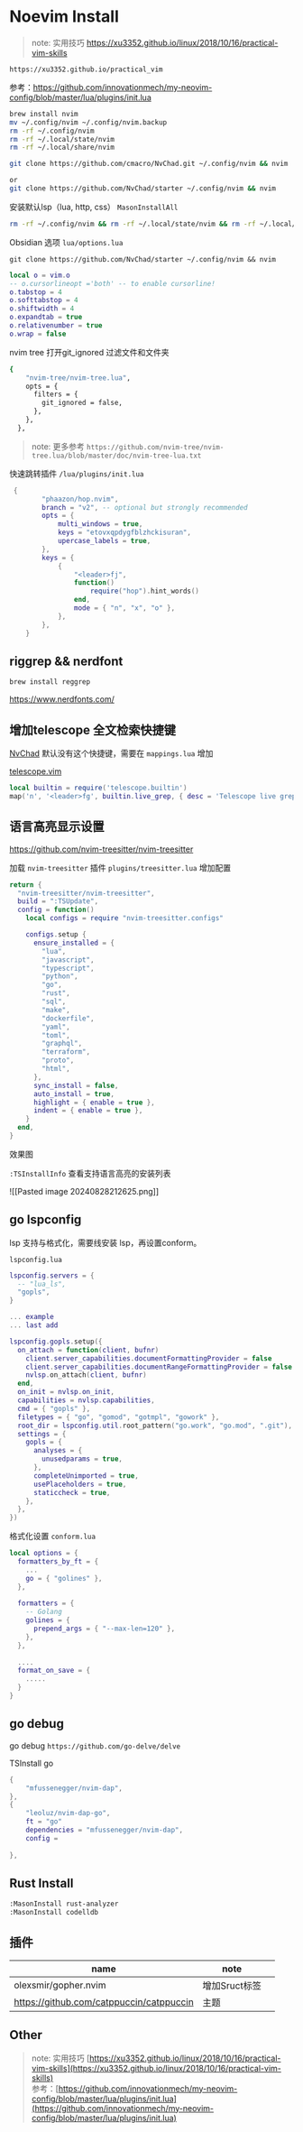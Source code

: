 # Noevim Install


> note: 实用技巧 https://xu3352.github.io/linux/2018/10/16/practical-vim-skills

`https://xu3352.github.io/practical_vim`

参考：https://github.com/innovationmech/my-neovim-config/blob/master/lua/plugins/init.lua


```bash
brew install nvim
mv ~/.config/nvim ~/.config/nvim.backup
rm -rf ~/.config/nvim 
rm -rf ~/.local/state/nvim 
rm -rf ~/.local/share/nvim

git clone https://github.com/cmacro/NvChad.git ~/.config/nvim && nvim

or
git clone https://github.com/NvChad/starter ~/.config/nvim && nvim

```

安装默认lsp（lua, http, css）
`MasonInstallAll`

```sh
rm -rf ~/.config/nvim && rm -rf ~/.local/state/nvim && rm -rf ~/.local/share/nvim
```
Obsidian
选项
`lua/options.lua`

```
git clone https://github.com/NvChad/starter ~/.config/nvim && nvim
```

```lua
local o = vim.o
-- o.cursorlineopt ='both' -- to enable cursorline!
o.tabstop = 4
o.softtabstop = 4
o.shiftwidth = 4
o.expandtab = true
o.relativenumber = true
o.wrap = false

```

nvim tree 打开git_ignored 过滤文件和文件夹

```sh
{
    "nvim-tree/nvim-tree.lua",
    opts = {
      filters = {
        git_ignored = false,
      },
    },
  },
```

> note: 更多参考 `https://github.com/nvim-tree/nvim-tree.lua/blob/master/doc/nvim-tree-lua.txt` 

快速跳转插件
`/lua/plugins/init.lua`

```lua
 {
        "phaazon/hop.nvim",
        branch = "v2", -- optional but strongly recommended
        opts = {
            multi_windows = true,
            keys = "etovxqpdygfblzhckisuran",
            upercase_labels = true,
        },
        keys = {
            {
                "<leader>fj",
                function()
                    require("hop").hint_words()
                end,
                mode = { "n", "x", "o" },
            },
        },
    }

```

##  riggrep && nerdfont

```sh
brew install reggrep
```

https://www.nerdfonts.com/

## 增加telescope 全文检索快捷键


[NvChad](https://github.com/maguec/NvChad) 默认没有这个快捷键，需要在 `mappings.lua` 增加

[telescope.vim](https://github.com/nvim-telescope/telescope.nvim)

```lua
local builtin = require('telescope.builtin')
map('n', '<leader>fg', builtin.live_grep, { desc = 'Telescope live grep' })
```


##  语言高亮显示设置

https://github.com/nvim-treesitter/nvim-treesitter

加载 `nvim-treesitter` 插件 `plugins/treesitter.lua` 增加配置

```lua
return {
  "nvim-treesitter/nvim-treesitter",
  build = ":TSUpdate",
  config = function()
    local configs = require "nvim-treesitter.configs"

    configs.setup {
      ensure_installed = {
        "lua",
        "javascript",
        "typescript",
        "python",
        "go",
        "rust",
        "sql",
        "make",
        "dockerfile",
        "yaml",
        "toml",
        "graphql",
        "terraform",
        "proto",
        "html",
      },
      sync_install = false,
      auto_install = true,
      highlight = { enable = true },
      indent = { enable = true },
    }
  end,
}
```


效果图

`:TSInstallInfo` 查看支持语言高亮的安装列表


![[Pasted image 20240828212625.png]]


## go lspconfig

lsp 支持与格式化，需要线安装 lsp，再设置conform。

`lspconfig.lua`

```lua
lspconfig.servers = {
  -- "lua_ls",
  "gopls",
}

... example
... last add

lspconfig.gopls.setup({
  on_attach = function(client, bufnr)
    client.server_capabilities.documentFormattingProvider = false
    client.server_capabilities.documentRangeFormattingProvider = false
    nvlsp.on_attach(client, bufnr)
  end,
  on_init = nvlsp.on_init,
  capabilities = nvlsp.capabilities,
  cmd = { "gopls" },
  filetypes = { "go", "gomod", "gotmpl", "gowork" },
  root_dir = lspconfig.util.root_pattern("go.work", "go.mod", ".git"),
  settings = {
    gopls = {
      analyses = {
        unusedparams = true,
      },
      completeUnimported = true,
      usePlaceholders = true,
      staticcheck = true,
    },
  },
})
```


格式化设置 `conform.lua`


```lua
local options = {
  formatters_by_ft = {
    ...
    go = { "golines" },
  },
 
  formatters = {
    -- Golang
    golines = {
      prepend_args = { "--max-len=120" },
    },
  },
  
  ....
  format_on_save = {
    .....
  }
}
```

## go debug

go debug
`https://github.com/go-delve/delve`


TSInstall go

```lua
{
	"mfussenegger/nvim-dap",
},
{
	"leoluz/nvim-dap-go",
	ft = "go"
	dependencies = "mfussenegger/nvim-dap",
	config = 
	
},
```

## Rust Install


```sh
:MasonInstall rust-analyzer
:MasonInstall codelldb
```



## 插件

| name                                     | note      |     |
| ---------------------------------------- | --------- | --- |
| olexsmir/gopher.nvim                     | 增加Sruct标签 |     |
| https://github.com/catppuccin/catppuccin | 主题        |     |
## Other



> note: 实用技巧 [https://xu3352.github.io/linux/2018/10/16/practical-vim-skills](https://xu3352.github.io/linux/2018/10/16/practical-vim-skills)  
> 参考：[https://github.com/innovationmech/my-neovim-config/blob/master/lua/plugins/init.lua](https://github.com/innovationmech/my-neovim-config/blob/master/lua/plugins/init.lua)  
